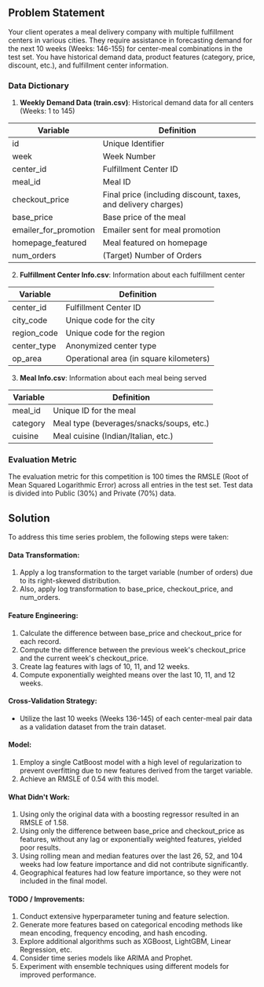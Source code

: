 ## Problem Statement

Your client operates a meal delivery company with multiple fulfillment centers in various cities. They require assistance in forecasting demand for the next 10 weeks (Weeks: 146-155) for center-meal combinations in the test set. You have historical demand data, product features (category, price, discount, etc.), and fulfillment center information.

### Data Dictionary

1. **Weekly Demand Data (train.csv)**: Historical demand data for all centers (Weeks: 1 to 145)

| Variable | Definition |
| -------- | ---------- |
| id | Unique Identifier |
| week | Week Number |
| center_id | Fulfillment Center ID |
| meal_id | Meal ID |
| checkout_price | Final price (including discount, taxes, and delivery charges) | 
| base_price | Base price of the meal |
| emailer_for_promotion | Emailer sent for meal promotion |
| homepage_featured | Meal featured on homepage |
| num_orders | (Target) Number of Orders |

2. **Fulfillment Center Info.csv**: Information about each fulfillment center

| Variable | Definition |
| -------- | ---------- |
| center_id | Fulfillment Center ID |
| city_code | Unique code for the city | 
| region_code | Unique code for the region |
| center_type | Anonymized center type |
| op_area | Operational area (in square kilometers) |

3. **Meal Info.csv**: Information about each meal being served

| Variable | Definition |
| -------- | ---------- |
| meal_id | Unique ID for the meal |
| category | Meal type (beverages/snacks/soups, etc.) |
| cuisine | Meal cuisine (Indian/Italian, etc.) |

### Evaluation Metric

The evaluation metric for this competition is 100 times the RMSLE (Root of Mean Squared Logarithmic Error) across all entries in the test set. Test data is divided into Public (30%) and Private (70%) data.

## Solution

To address this time series problem, the following steps were taken:

#### Data Transformation:

1. Apply a log transformation to the target variable (number of orders) due to its right-skewed distribution.
2. Also, apply log transformation to base_price, checkout_price, and num_orders.

#### Feature Engineering:

1. Calculate the difference between base_price and checkout_price for each record.
2. Compute the difference between the previous week's checkout_price and the current week's checkout_price.
3. Create lag features with lags of 10, 11, and 12 weeks.
4. Compute exponentially weighted means over the last 10, 11, and 12 weeks.

#### Cross-Validation Strategy:

- Utilize the last 10 weeks (Weeks 136-145) of each center-meal pair data as a validation dataset from the train dataset.

#### Model:

1. Employ a single CatBoost model with a high level of regularization to prevent overfitting due to new features derived from the target variable.
2. Achieve an RMSLE of 0.54 with this model.

#### What Didn't Work:

1. Using only the original data with a boosting regressor resulted in an RMSLE of 1.58.
2. Using only the difference between base_price and checkout_price as features, without any lag or exponentially weighted features, yielded poor results.
3. Using rolling mean and median features over the last 26, 52, and 104 weeks had low feature importance and did not contribute significantly.
4. Geographical features had low feature importance, so they were not included in the final model.

#### TODO / Improvements:

1. Conduct extensive hyperparameter tuning and feature selection.
2. Generate more features based on categorical encoding methods like mean encoding, frequency encoding, and hash encoding.
3. Explore additional algorithms such as XGBoost, LightGBM, Linear Regression, etc.
4. Consider time series models like ARIMA and Prophet.
5. Experiment with ensemble techniques using different models for improved performance.
